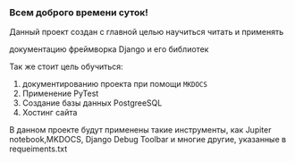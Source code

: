### Всем доброго времени суток!

Данный проект создан с главной целью научиться читать и применять 

документацию фреймворка Django и его библиотек

Так же стоит цель обучиться:

1) документированию проекта при помощи `MKDOCS`
2) Применение PyTest
3) Создание базы данных PostgreeSQL
4) Хостинг сайта


В данном проекте будут применены такие инструменты, как Jupiter notebook,MKDOCS, Django Debug Toolbar и многие другие, указанные в requeiments.txt


